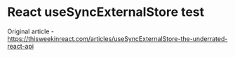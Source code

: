 # React useSyncExternalStore test

Original article - https://thisweekinreact.com/articles/useSyncExternalStore-the-underrated-react-api
